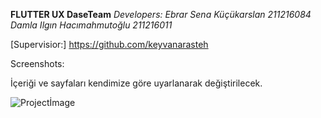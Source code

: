 **FLUTTER UX DaseTeam**
*Developers:
Ebrar Sena Küçükarslan 211216084
Damla Ilgın Hacımahmutoğlu 211216011*

[Supervisior:]  https://github.com/keyvanarasteh

Screenshots:

İçeriği ve sayfaları kendimize göre uyarlanarak değiştirilecek.

![Projectİmage](https://user-images.githubusercontent.com/94714194/208311398-19c83979-9d0e-46c0-a698-3a2f26c3443a.png)

